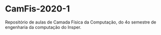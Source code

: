 # CamFis-2020-1

Repositório de aulas de Camada Física da Computação, do 4o semestre de engenharia da computação do Insper.
